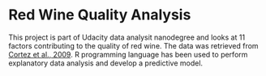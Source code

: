 # Red Wine Quality Analysis
This project is part of Udacity data analysit nanodegree and looks at 11 factors contributing to the quality of red wine. The data was retrieved from [Cortez et al., 2009](https://www.sciencedirect.com/science/article/pii/S0167923609001377?via%3Dihub). R programming language has been used to perform explanatory data analysis and develop a predictive model.
